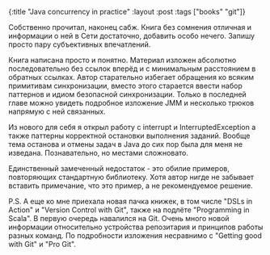 {:title "Java concurrency in practice"
 :layout :post
 :tags  ["books" "git"]}

Собственно прочитал, наконец сабж. Книга без сомнения отличная и информации о ней в Сети достаточно, добавить особо нечего. Запишу просто пару субъективных впечатлений.

Книга написана просто и понятно. Материал изложен абсолютно последовательно без ссылок вперёд и с минимальным расстоянием в обратных ссылках. Автор старательно избегает обращения ко всяким примитивам синхронизации, вместо этого старается ввести набор паттернов и идиом безопасной синхронизации. Только в последней главе можно увидеть подробное изложение JMM и несколько трюков напрямую с ней связанных.

Из нового для себя я открыл работу с interrupt и InterruptedException а также паттерны корректной остановки выполнения заданий. Вообще тема останова и отмены задач в Java до сих пор была для меня  не изведана. Познавательно, но местами сложновато.

Единственный замеченный недостаток - это обилие примеров, повторяющих стандартную библиотеку. Хотя автор нигде не забывает вставить примечание, что это пример, а не рекомендуемое решение.

P.S. А еще ко мне приехала новая пачка книжек, в том числе "DSLs in Action" и "Version Control with Git", также на подлёте "Programming in Scala". В первую очередь навалился на Git. Очень много новой информации относительно устройства репозитария и принципов работы разных команд. По подробности изложения несравнимо с "Getting good with Git" и "Pro Git".
